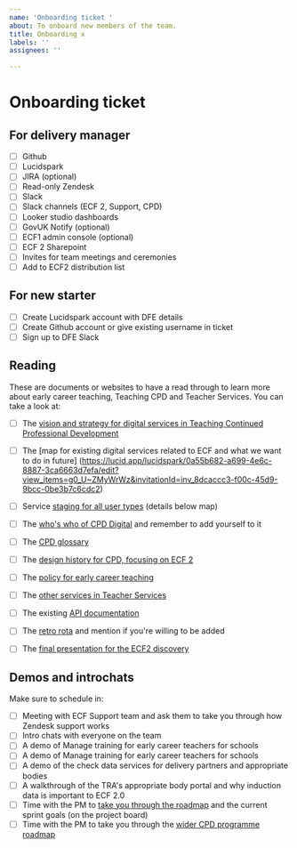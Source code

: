 ```yaml
---
name: 'Onboarding ticket '
about: To onboard new members of the team.
title: Onboarding x
labels: ''
assignees: ''

---
```


# Onboarding ticket

## For delivery manager

- [ ] Github
- [ ]  Lucidspark
- [ ]  JIRA (optional)
- [ ]  Read-only Zendesk
- [ ]  Slack
- [ ]  Slack channels (ECF 2, Support, CPD)
- [ ]  Looker studio dashboards
- [ ]  GovUK Notify (optional)
- [ ]  ECF1 admin console (optional)
- [ ]  ECF 2 Sharepoint
- [ ]  Invites for team meetings and ceremonies
- [ ] Add to ECF2 distribution list

## For new starter

- [ ] Create Lucidspark account with DFE details
- [ ] Create Github account or give existing username in ticket
- [ ] Sign up to DFE Slack

## Reading

These are documents or websites to have a read through to learn more about early career teaching, Teaching CPD and Teacher Services. You can take a look at: 
- [ ]  The [vision and strategy for digital services in Teaching Continued Professional Development](https://educationgovuk.sharepoint.com/:p:/s/TeacherServices/EdAxufgx-PtKtkWLJyvU9AYBUSA_8QKzv72FSB52xamxFw?e=7YB8Se)
- [ ] The [map for existing digital services related to ECF and what we want to do in future] (https://lucid.app/lucidspark/0a55b682-a699-4e6c-8887-3ca6663d7efa/edit?view_items=g0_U~ZMyWrWz&invitationId=inv_8dcaccc3-f00c-45d9-9bcc-0be3b7c6cdc2)
- [ ] Service [staging for all user types](https://lucid.app/lucidspark/0a55b682-a699-4e6c-8887-3ca6663d7efa/edit?view_items=g0_U~ZMyWrWz&invitationId=inv_8dcaccc3-f00c-45d9-9bcc-0be3b7c6cdc2) (details below map)
- [ ] The [who's who of CPD Digital](https://educationgovuk.sharepoint.com/:p:/r/sites/TeacherServices/_layouts/15/Doc.aspx?sourcedoc=%7BFB659643-0C86-5820-9F81-10B8E74A8A61%7D&file=CPD%20-%20Who%27s%20who.pptx&action=edit&mobileredirect=true) and remember to add yourself to it
- [ ] The [CPD glossary](https://teacher-cpd.design-history.education.gov.uk/glossary/)
- [ ] The [design history for CPD, focusing on ECF 2](https://teacher-cpd.design-history.education.gov.uk/)
- [ ] The [policy for early career teaching](https://www.gov.uk/government/collections/induction-training-and-support-for-early-career-teachers-ects)
- [ ] The [other services in Teacher Services](https://becoming-a-teacher.design-history.education.gov.uk/service-map/)
- [ ] The existing [API documentation](https://manage-training-for-early-career-teachers.education.gov.uk/api-reference/reference-v3.html#api-v3-partnerships-ecf-id-put-request_body)
- [ ]  The [retro rota](https://ukgovernmentdfe.slack.com/archives/C06V31R0Z17/p1715776635714569) and mention if you're willing to be added
- [ ]  The [final presentation for the ECF2 discovery](https://educationgovuk.sharepoint.com/:p:/r/sites/TeacherServices/_layouts/15/Doc.aspx?sourcedoc=%7B03C73EEB-C2FA-43C4-A864-27A1379CDBF3%7D&file=ECF%20digital%20services%20-%20playback%20deck.pptx&action=edit&mobileredirect=true)


## Demos and introchats

Make sure to schedule in:
- [ ] Meeting  with ECF Support team and ask them to take you through how Zendesk support works
- [ ] Intro chats with everyone on the team
- [ ] A demo of Manage training for early career teachers for schools
- [ ] A demo of Manage training for early career teachers for schools
- [ ] A demo of the check data services for delivery partners and appropriate bodies
- [ ] A walkthrough of the TRA's appropriate body portal and why induction data is important to ECF 2.0
- [ ] Time with the PM to [take you through the roadmap](https://educationgovuk.sharepoint.com/:x:/r/sites/TeacherServices/_layouts/15/Doc.aspx?sourcedoc=%7BB829B66E-9374-44EC-9680-F22BC93BF29B%7D&file=Book.xlsx&action=default&mobileredirect=true) and the current sprint goals (on the project board)
- [ ] Time with the PM to take you through the [wider CPD programme roadmap](https://lucid.app/lucidspark/b66f71c3-c524-4e79-aa36-a60b00b4b823/edit?shared=true&page=0_0)
